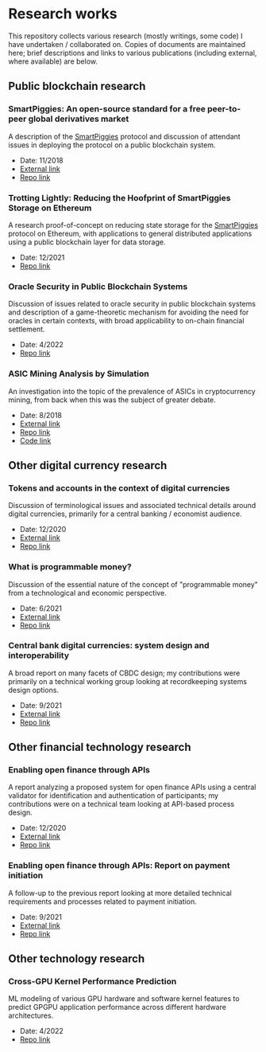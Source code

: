 # Research works

This repository collects various research (mostly writings, some code) I have undertaken / collaborated on. Copies of documents are maintained here; brief descriptions and links to various publications (including external, where available) are below.

## Public blockchain research

### SmartPiggies: An open-source standard for a free peer-to-peer global derivatives market

A description of the [SmartPiggies](https://www.smartpiggies.com/) protocol and discussion of attendant issues in deploying the protocol on a public blockchain system.

* Date: 11/2018
* [External link](https://cca69aa5-c0a4-4483-966f-7f0855e30730.filesusr.com/ugd/ecf251_ad91e36ff98842bfab969570a19c54be.pdf)
* [Repo link](https://github.com/cs79/research/blob/main/works/SmartPiggies.pdf)

### Trotting Lightly: Reducing the Hoofprint of SmartPiggies Storage on Ethereum

A research proof-of-concept on reducing state storage for the [SmartPiggies](https://www.smartpiggies.com/) protocol on Ethereum, with applications to general distributed applications using a public blockchain layer for data storage.

* Date: 12/2021
* [Repo link](https://github.com/cs79/research/blob/main/works/Trotting%20Lightly.pdf)

### Oracle Security in Public Blockchain Systems

Discussion of issues related to oracle security in public blockchain systems and description of a game-theoretic mechanism for avoiding the need for oracles in certain contexts, with broad applicability to on-chain financial settlement.

* Date: 4/2022
* [Repo link](https://github.com/cs79/research/blob/main/works/Oracle%20Security%20in%20Public%20Blockchain%20Systems.pdf)

### ASIC Mining Analysis by Simulation

An investigation into the topic of the prevalence of ASICs in cryptocurrency mining, from back when this was the subject of greater debate.

* Date: 8/2018
* [External link](https://medium.com/@cs79/asic-mining-analysis-by-simulation-817e49607360)
* [Repo link](https://github.com/cs79/research/blob/main/works/ASIC%20Mining%20Analysis%20by%20Simulation.pdf)
* [Code link](https://github.com/cs79/asic_sim)

## Other digital currency research

### Tokens and accounts in the context of digital currencies

Discussion of terminological issues and associated technical details around digital currencies, primarily for a central banking / economist audience.

* Date: 12/2020
* [External link](https://www.federalreserve.gov/econres/notes/feds-notes/tokens-and-accounts-in-the-context-of-digital-currencies-122320.html)
* [Repo link](https://github.com/cs79/research/blob/main/works/Tokens%20and%20accounts%20in%20the%20context%20of%20digital%20currencies.pdf)

### What is programmable money?

Discussion of the essential nature of the concept of "programmable money" from a technological and economic perspective.

* Date: 6/2021
* [External link](https://www.federalreserve.gov/econres/notes/feds-notes/what-is-programmable-money-20210623.html)
* [Repo link](https://github.com/cs79/research/blob/main/works/What%20is%20programmable%20money.pdf)

### Central bank digital currencies: system design and interoperability

A broad report on many facets of CBDC design; my contributions were primarily on a technical working group looking at recordkeeping systems design options.

* Date: 9/2021
* [External link](https://www.bis.org/publ/othp42_system_design.pdf)
* [Repo link](https://github.com/cs79/research/blob/main/works/Central%20bank%20digital%20currencies%20-%20system%20design%20and%20interoperability.pdf)

## Other financial technology research

### Enabling open finance through APIs

A report analyzing a proposed system for open finance APIs using a central validator for identification and authentication of participants; my contributions were on a technical team looking at API-based process design.

* Date: 12/2020
* [External link](https://www.bis.org/publ/othp36.pdf)
* [Repo link](https://github.com/cs79/research/blob/main/works/Enabling%20open%20finance%20through%20APIs.pdf)

### Enabling open finance through APIs: Report on payment initiation

A follow-up to the previous report looking at more detailed technical requirements and processes related to payment initiation.

* Date: 9/2021
* [External link](https://www.bis.org/publ/othp41.pdf)
* [Repo link](https://github.com/cs79/research/blob/main/works/Enabling%20open%20finance%20through%20APIs%20-%20Report%20on%20payment%20initiation.pdf)

## Other technology research

### Cross-GPU Kernel Performance Prediction

ML modeling of various GPU hardware and software kernel features to predict GPGPU application performance across different hardware architectures.

* Date: 4/2022
* [Repo link](https://github.com/cs79/research/blob/main/works/Cross-GPU%20Kernel%20Performance%20Prediction.pdf)
